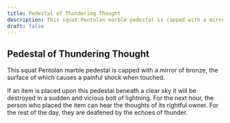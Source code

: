 ```yaml
---
title: Pedestal of Thundering Thought
description: This squat Pentolan marble pedestal is capped with a mirror of bronze, the surface of which causes a painful shock when touched....
draft: false
---
```


## Pedestal of Thundering Thought

This squat Pentolan marble pedestal is capped with a mirror of bronze, the surface of which causes a painful shock when touched.

If an item is placed upon this pedestal beneath a clear sky it will be destroyed in a sudden and vicious bolt of lightning. For the next hour, the person who placed the item can hear the thoughts of its rightful owner. For the rest of the day, they are deafened by the echoes of thunder.
